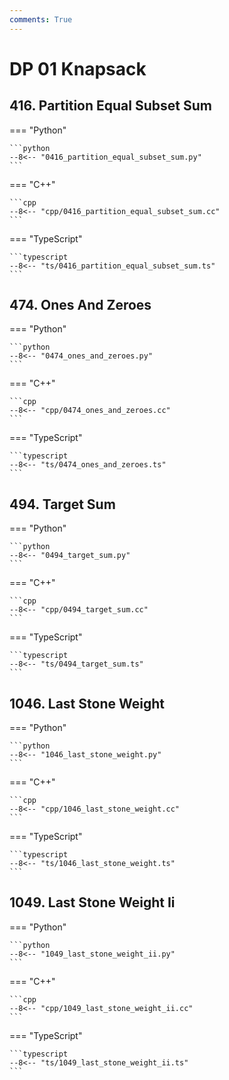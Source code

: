 ```yaml
---
comments: True
---
```


# DP 01 Knapsack

## 416. Partition Equal Subset Sum

=== "Python"

    ```python
    --8<-- "0416_partition_equal_subset_sum.py"
    ```

=== "C++"

    ```cpp
    --8<-- "cpp/0416_partition_equal_subset_sum.cc"
    ```

=== "TypeScript"

    ```typescript
    --8<-- "ts/0416_partition_equal_subset_sum.ts"
    ```

## 474. Ones And Zeroes

=== "Python"

    ```python
    --8<-- "0474_ones_and_zeroes.py"
    ```

=== "C++"

    ```cpp
    --8<-- "cpp/0474_ones_and_zeroes.cc"
    ```

=== "TypeScript"

    ```typescript
    --8<-- "ts/0474_ones_and_zeroes.ts"
    ```

## 494. Target Sum

=== "Python"

    ```python
    --8<-- "0494_target_sum.py"
    ```

=== "C++"

    ```cpp
    --8<-- "cpp/0494_target_sum.cc"
    ```

=== "TypeScript"

    ```typescript
    --8<-- "ts/0494_target_sum.ts"
    ```

## 1046. Last Stone Weight

=== "Python"

    ```python
    --8<-- "1046_last_stone_weight.py"
    ```

=== "C++"

    ```cpp
    --8<-- "cpp/1046_last_stone_weight.cc"
    ```

=== "TypeScript"

    ```typescript
    --8<-- "ts/1046_last_stone_weight.ts"
    ```

## 1049. Last Stone Weight Ii

=== "Python"

    ```python
    --8<-- "1049_last_stone_weight_ii.py"
    ```

=== "C++"

    ```cpp
    --8<-- "cpp/1049_last_stone_weight_ii.cc"
    ```

=== "TypeScript"

    ```typescript
    --8<-- "ts/1049_last_stone_weight_ii.ts"
    ```
